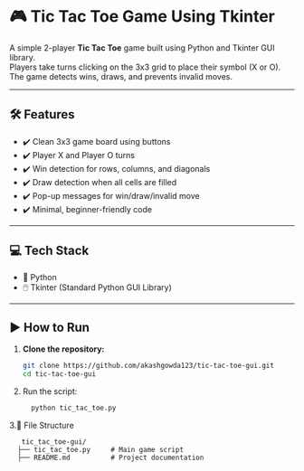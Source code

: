 # 🎮 Tic Tac Toe Game Using Tkinter

A simple 2-player **Tic Tac Toe** game built using Python and Tkinter GUI library.  
Players take turns clicking on the 3x3 grid to place their symbol (X or O). 
The game detects wins, draws, and prevents invalid moves.

---

## 🛠️ Features

- ✔️ Clean 3x3 game board using buttons
- ✔️ Player X and Player O turns
- ✔️ Win detection for rows, columns, and diagonals
- ✔️ Draw detection when all cells are filled
- ✔️ Pop-up messages for win/draw/invalid move
- ✔️ Minimal, beginner-friendly code

---

## 💻 Tech Stack

- 🐍 Python 
- 🖱️ Tkinter (Standard Python GUI Library)

---

## ▶️ How to Run

1. **Clone the repository:**
   ```bash
   git clone https://github.com/akashgowda123/tic-tac-toe-gui.git
   cd tic-tac-toe-gui

2. Run the script:
    ```bash
      python tic_tac_toe.py

3.📁 File Structure

       tic_tac_toe-gui/
      ├── tic_tac_toe.py     # Main game script
      ├── README.md          # Project documentation

       
    


      
